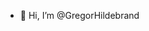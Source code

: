 - 👋 Hi, I’m @GregorHildebrand

<!---
GregorHildebrand/GregorHildebrand is a ✨ special ✨ repository because its `README.md` (this file) appears on your GitHub profile.
You can click the Preview link to take a look at your changes.
--->
